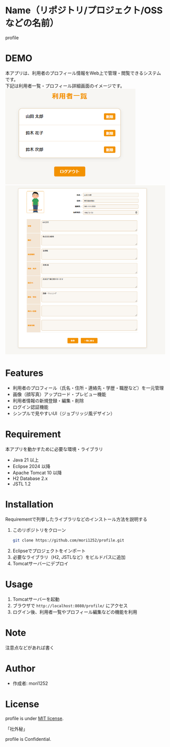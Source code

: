 # Name（リポジトリ/プロジェクト/OSSなどの名前）

profile

# DEMO

本アプリは、利用者のプロフィール情報をWeb上で管理・閲覧できるシステムです。  
下記は利用者一覧・プロフィール詳細画面のイメージです。
![スクリーンショット](production/list_ss.png)
![スクリーンショット](production/profile_ss.png)

# Features

- 利用者のプロフィール（氏名・住所・連絡先・学歴・職歴など）を一元管理
- 画像（顔写真）アップロード・プレビュー機能
- 利用者情報の新規登録・編集・削除
- ログイン認証機能
- シンプルで見やすいUI（ジョブリッジ風デザイン）

# Requirement

本アプリを動かすために必要な環境・ライブラリ

* Java 21 以上
* Eclipse 2024 以降
* Apache Tomcat 10 以降
* H2 Database 2.x
* JSTL 1.2

# Installation

Requirementで列挙したライブラリなどのインストール方法を説明する

1. このリポジトリをクローン
    ```bash
    git clone https://github.com/mori1252/profile.git
    ```
2. Eclipseでプロジェクトをインポート
3. 必要なライブラリ（H2, JSTLなど）をビルドパスに追加
4. Tomcatサーバーにデプロイ

# Usage

1. Tomcatサーバーを起動
2. ブラウザで `http://localhost:8080/profile/` にアクセス
3. ログイン後、利用者一覧やプロフィール編集などの機能を利用

# Note

注意点などがあれば書く

# Author

* 作成者: mori1252

# License
profile is under [MIT license](https://opensource.org/licenses/MIT).

「社外秘」

profile is Confidential.